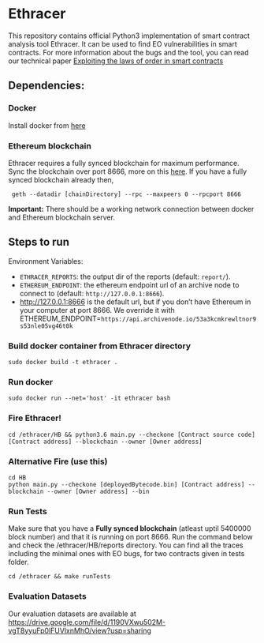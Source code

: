 # Ethracer

This repository contains official Python3 implementation of smart contract analysis tool Ethracer. It can be used to find EO vulnerabilities in smart contracts. For more information about the bugs and the tool, you can read our technical paper [Exploiting the laws of order in smart contracts](https://arxiv.org/abs/1810.11605)

## Dependencies:

### Docker

Install docker from [here](https://runnable.com/docker/install-docker-on-linux)

### Ethereum blockchain

Ethracer requires a fully synced blockchain for maximum performance. Sync the blockchain over port 8666, more on this [here](https://github.com/ethereum/go-ethereum). If you have a fully synced blockchain already then,

     geth --datadir [chainDirectory] --rpc --maxpeers 0 --rpcport 8666

**Important:** There should be a working network connection between docker and Ethereum blockchain server.

## Steps to run

Environment Variables:

- `ETHRACER_REPORTS`: the output dir of the reports (default: `report/`).
- `ETHEREUM_ENDPOINT`: the ethereum endpoint url of an archive node to connect to (default: `http://127.0.0.1:8666`).
- http://127.0.0.1:8666  is the default url, but if you don’t have Ethereum in your computer at port 8666. We override it with            ETHEREUM_ENDPOINT=`https://api.archivenode.io/53a3kcmkrewltnor9s53nle05vg46t0k`
### Build docker container from Ethracer directory

    sudo docker build -t ethracer .

### Run docker

    sudo docker run --net='host' -it ethracer bash

### Fire Ethracer!

    cd /ethracer/HB && python3.6 main.py --checkone [Contract source code] [Contract address] --blockchain --owner [Owner address]
    
### Alternative Fire (use this)
    cd HB 
    python main.py --checkone [deployedBytecode.bin] [Contract address] --blockchain --owner [Owner address] --bin
    
### Run Tests

Make sure that you have a **Fully synced blockchain** (atleast uptil 5400000 block number) and that it is running on port 8666. Run the command below and check the /ethracer/HB/reports directory. You can find all the traces including the minimal ones with EO bugs, for two contracts given in tests folder.

    cd /ethracer && make runTests

### Evaluation Datasets

Our evaluation datasets are available at https://drive.google.com/file/d/1190VXwu502M-vgT8yyuFp0lFUVlxnMhO/view?usp=sharing
